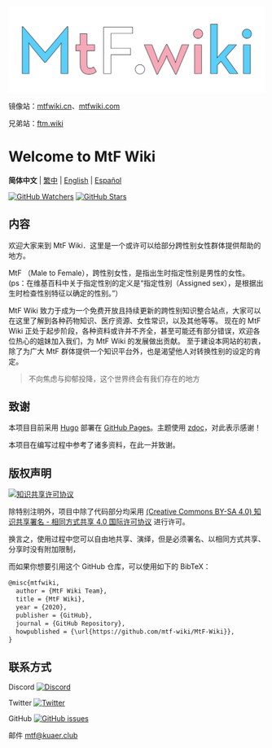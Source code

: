 [![MtF-Wiki][logo-long]][wiki-url]

镜像站：[mtfwiki.cn](https://mtfwiki.cn)、[mtfwiki.com](https://mtfwiki.com)

兄弟站：[ftm.wiki](https://ftm.wiki)

# Welcome to **MtF Wiki**

**简体中文** | [繁中](README-T.md) | [English](README-EN.md) | [Español](README-ES.md)

[![GitHub Watchers][badge-gh-watch]][repo]
[![GitHub Stars][badge-gh-stars]][repo]

## 内容

欢迎大家来到 MtF Wiki．这里是一个或许可以给部分跨性别女性群体提供帮助的地方。

MtF （Male to Female），跨性别女性，是指出生时指定性别是男性的女性。
(ps：在维基百科中关于指定性别的定义是“指定性别（Assigned sex），是根据出生时检查性别特征以确定的性别。”）

MtF Wiki 致力于成为一个免费开放且持续更新的跨性别知识整合站点，大家可以在这里了解到各种药物知识、医疗资源、女性常识，以及其他等等。
现在的 MtF Wiki 正处于起步阶段，各种资料或许并不齐全，甚至可能还有部分错误，欢迎各位热心的姐妹加入我们，为 MtF Wiki 的发展做出贡献。
至于建设本网站的初衷，除了为广大 MtF 群体提供一个知识平台外，也是渴望他人对转换性别的设定的肯定。

> 不向焦虑与抑郁投降，这个世界终会有我们存在的地方

## 致谢

本项目目前采用 [Hugo][hugo-url] 部署在 [GitHub Pages][wiki-url]。主题使用 [zdoc][zdoc-url]，对此表示感谢！

本项目在编写过程中参考了诸多资料，在此一并致谢。

## 版权声明

[![知识共享许可协议][cc-img]][cc-url]

除特别注明外，项目中除了代码部分均采用 [(Creative Commons BY-SA 4.0) 知识共享署名 - 相同方式共享 4.0 国际许可协议][cc-url] 进行许可。

换言之，使用过程中您可以自由地共享、演绎，但是必须署名、以相同方式共享、分享时没有附加限制，

而如果你想要引用这个 GitHub 仓库，可以使用如下的 BibTeX：

```plain
@misc{mtfwiki,
  author = {MtF Wiki Team},
  title = {MtF Wiki},
  year = {2020},
  publisher = {GitHub},
  journal = {GitHub Repository},
  howpublished = {\url{https://github.com/mtf-wiki/MtF-Wiki}},
}
```

## 联系方式

Discord [![Discord][badge-discord]](https://233.plus/discord)

Twitter [![Twitter][badge-twitter]](https://twitter.com/mtfwiki)

GitHub [![GitHub issues][badge-gh-issues]](https://github.com/mtf-wiki/MtF-Wiki/issues/new)

邮件 <mtf@kuaer.club>

[badge-discord]: https://img.shields.io/discord/883004164760801320?style=flat-square
[badge-gh-issues]: https://img.shields.io/github/issues/mtf-wiki/MtF-Wiki?style=flat-square
[badge-gh-stars]: https://img.shields.io/github/stars/mtf-wiki/MtF-Wiki.svg?style=flat-square&label=Stars
[badge-gh-watch]: https://img.shields.io/github/watchers/mtf-wiki/MtF-Wiki.svg?style=flat-square&label=Watch
[badge-twitter]: https://img.shields.io/twitter/follow/mtfwiki?style=flat-square
[cc-img]: https://i.creativecommons.org/l/by-sa/4.0/88x31.png
[cc-url]: https://creativecommons.org/licenses/by-sa/4.0
[hugo-url]: https://github.com/gohugoio/hugo
[logo-long]: ./static/new/mtf-wiki-long.svg
[repo]: https://github.com/mtf-wiki/MtF-Wiki
[wiki-url]: https://mtf.wiki
[zdoc-url]: https://github.com/zzossig/hugo-theme-zdoc
